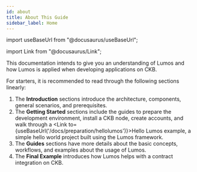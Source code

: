 ```yaml
---
id: about
title: About This Guide
sidebar_label: Home
---
```

import useBaseUrl from "@docusaurus/useBaseUrl";

import Link from "@docusaurus/Link";

This documentation intends to give you an understanding of Lumos and how Lumos is applied when developing applications on CKB. <!--This documentation guide offers the informational content to help you get started developing CKB DApps on the Lumos framework.-->

For starters, it is recommended to read through the following sections linearly:

1. The **Introduction** sections introduce the architecture, components, general scenarios, and prerequisites.
2. The **Getting Started** sections include the guides to prepare the development environment, install a CKB node, create accounts, and walk through a <Link to={useBaseUrl('/docs/preparation/hellolumos')}>Hello Lumos</Link> example, a simple hello world project built using the Lumos framework.
3. The **Guides** sections have more details about the basic concepts, workflows, and examples about the usage of Lumos.
4. The **Final Example** introduces how Lumos helps with a contract integration on CKB.


